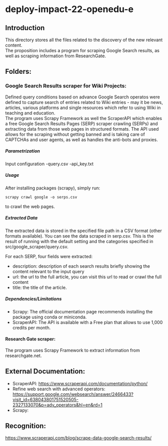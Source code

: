 # deploy-impact-22-openedu-e

## Introduction
This directory stores all the files related to the discovery of the new relevant content. </br>
The proposition includes a program for scraping Google Search results, as well as scraping information from ResearchGate.

## Folders: 
### Google Search Results scraper for Wiki Projects: 
Defined query conditions based on advance Google Search operatos were defined to capture search of entries related to Wiki entries - may it be news, articles, various platforms and single resources which refer to using Wiki in teaching and education.  
The program uses Scrapy Framework as well the ScraperAPI which enables a free Google Search Results Pages (SERP) scraper crawling (SERPs) and extracting data from those web pages in structured formats. 
The API used allows for the scraping without getting banned and is taking care of CAPTCHAs and user agents, as well as handles the anti-bots and proxies. 

##### Parametrization
Input configuration
-query.csv
-api_key.txt

##### Usage
After installing packages (scrapy), simply run:
```
scrapy crawl google -o serps.csv 
```
to crawl the web pages.

##### Extracted Data
The extracted data is stored in the specified file path in a CSV format (other formats available). 
You can see the data scraped in serp.csv. This is the result of running with the default setting and the categories specified in src/google_scraper/query.csv.

For each SERP, four fields were extracted:
- description: description of each search results briefly showing the content relevant to the input query
- url: the url to the full article, you can visit this url to read or crawl the full content
- title: the title of the article.

##### Dependencies/Limitations
- Scrapy: The official documentation page recommends installing the package using conda or miniconda.
- ScraperAPI: The API is available with a Free plan that allows to use 1,000 credits per month.


#### Research Gate scraper: 
The program uses Scrapy Framework to extract information from researchgate.net.



## External Documentation: 
- ScraperAPI: https://www.scraperapi.com/documentation/python/ 
- Refine web search with advanced operators: https://support.google.com/websearch/answer/2466433?visit_id=638043801751520505-2327133070&p=adv_operators&hl=en&rd=1
- Scrapy: 

## Recognition: 
https://www.scraperapi.com/blog/scrape-data-google-search-results/

